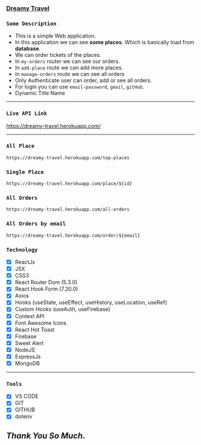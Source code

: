 ### [Dreamy Travel](https://dreamy-travel.web.app/)

### `Some Description`

- This is a simple Web application.
- In this application we can see **some places**. Which is basically load from **database**.
- We can order tickets of the places.
- In `my-orders` router we can see our orders.
- In `add-place` route we can add more places.
- In `manage-orders` route we can see all orders
- Only Authenticate user can order, add or see all orders.
- For login you can use `email-password`, `gmail`, `gitHub`.
- Dynamic Title Name

---

### `Live API Link`

https://dreamy-travel.herokuapp.com/

---

### `All Place`

```
https://dreamy-travel.herokuapp.com/top-places
```

### `Single Place`

```
https://dreamy-travel.herokuapp.com/place/${id}
```

### `All Orders`

```
https://dreamy-travel.herokuapp.com/all-orders
```

### `All Orders by email`

```
https://dreamy-travel.herokuapp.com/order/${email}
```

### `Technology`

- [x] ReactJs
- [x] JSX
- [x] CSS3
- [x] React Router Dom (5.3.0)
- [x] React Hook Form (7.20.0)
- [x] Axios
- [x] Hooks (useState, useEffect, useHistory, useLocation, useRef)
- [x] Custom Hooks (useAuth, useFirebase)
- [x] Context API
- [x] Font Awesome Icons
- [x] React Hot Toast
- [x] Firebase
- [x] Sweet Alert
- [x] NodeJS
- [x] ExpressJs
- [x] MongoDB

---

### `Tools`

- [x] VS CODE
- [x] GIT
- [x] GITHUB
- [x] dotenv

## _Thank You So Much_.
